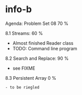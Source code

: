 
# info-b


Agenda: Problem Set 08          70 % 


  8.1 Streams:                 	60 %

  -	Almost finished Reader
  	class
  - TODO: Command line 
  	program
  	
  8.2 Search and Replace:		90 %	
   
   - see FIXME

  8.3 Persistent Array			 0 %
  
  	- to be riegled   
   